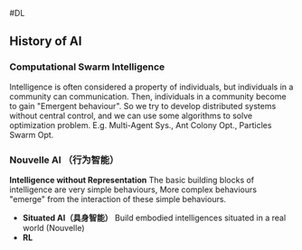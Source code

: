 #DL  

## History of AI
###
###
###
###
### Computational Swarm Intelligence
Intelligence is often considered a property of individuals, but individuals in a community can communication. Then, individuals in a community become to gain "Emergent behaviour".
So we try to develop distributed systems without central control, and we can use some algorithms to solve optimization problem.
E.g. Multi-Agent Sys., Ant Colony Opt., Particles Swarm Opt.

### Nouvelle AI （行为智能）
**Intelligence without Representation**
The basic building blocks of intelligence are very simple behaviours, More complex behaviours "emerge" from the interaction of these simple behaviours.

- **Situated AI（具身智能）** Build embodied intelligences situated in a real world (Nouvelle)
- **RL** 